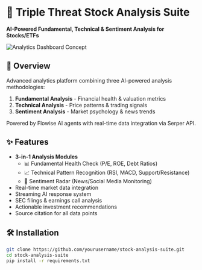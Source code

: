 # 🚀 Triple Threat Stock Analysis Suite

**AI-Powered Fundamental, Technical & Sentiment Analysis for Stocks/ETFs**

![Analytics Dashboard Concept](https://via.placeholder.com/800x400.png?text=Stock+Analysis+Dashboard+Preview)

## 📌 Overview
Advanced analytics platform combining three AI-powered analysis methodologies:
1. **Fundamental Analysis** - Financial health & valuation metrics  
2. **Technical Analysis** - Price patterns & trading signals  
3. **Sentiment Analysis** - Market psychology & news trends  

Powered by Flowise AI agents with real-time data integration via Serper API.

## ✨ Features
- **3-in-1 Analysis Modules**
  - 📊 Fundamental Health Check (P/E, ROE, Debt Ratios)
  - 📈 Technical Pattern Recognition (RSI, MACD, Support/Resistance)
  - 🧠 Sentiment Radar (News/Social Media Monitoring)
- Real-time market data integration
- Streaming AI response system
- SEC filings & earnings call analysis
- Actionable investment recommendations
- Source citation for all data points

## 🛠️ Installation
```bash
git clone https://github.com/yourusername/stock-analysis-suite.git
cd stock-analysis-suite
pip install -r requirements.txt
